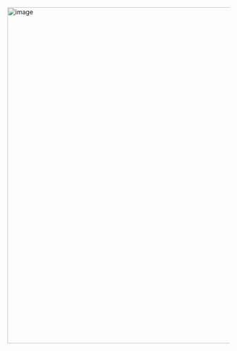 <img width="760" alt="image" src="https://github.com/user-attachments/assets/c15a6321-a2a2-423d-ab29-ec2e0635cdca">
